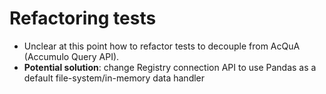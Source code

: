 # Refactoring tests

- Unclear at this point how to refactor tests to decouple from AcQuA
  (Accumulo Query API).
- **Potential solution**: change Registry connection API to use Pandas as
  a default file-system/in-memory data handler
